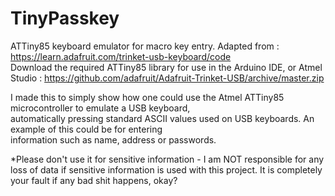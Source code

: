 # TinyPasskey
ATTiny85 keyboard emulator for macro key entry. Adapted from : https://learn.adafruit.com/trinket-usb-keyboard/code  
Download the required ATTiny85 library for use in the Arduino IDE, or Atmel Studio : https://github.com/adafruit/Adafruit-Trinket-USB/archive/master.zip  

I made this to simply show how one could use the Atmel ATTiny85 microcontroller to emulate a USB keyboard,  
automatically pressing standard ASCII values used on USB keyboards. An example of this could be for entering  
information such as name, address or passwords.  

*Please don't use it for sensitive information - I am NOT responsible for any loss of data if sensitive information is used with this project. It is completely your fault if any bad shit happens, okay?
